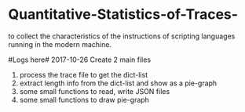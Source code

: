 # Quantitative-Statistics-of-Traces-
to collect the characteristics of the instructions of scripting languages running in the modern machine.

#Logs here#
2017-10-26  Create 2 main files
1. process the trace file to get the dict-list
2. extract length info from the dict-list and show as a pie-graph
3. some small functions to read, write JSON files
4. some small functions to draw pie-graph
